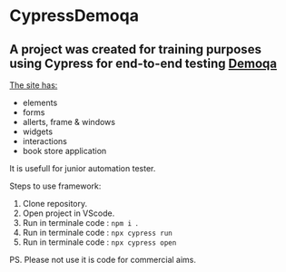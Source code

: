 # CypressDemoqa
## A project was created for training purposes using Cypress for end-to-end testing [Demoqa](https://demoqa.com/)

[The site has:](https://demoqa.com/)
* elements
* forms
* allerts, frame & windows
* widgets
* interactions
* book store application

It is usefull for junior automation tester.

Steps to use framework:
1. Clone repository.
2. Open project in VScode.
3. Run in terminale code : `npm i `.
4. Run in terminale code : `npx cypress run`
5. Run in terminale code : `npx cypress open`


PS. Please not use it is  code for commercial aims.
